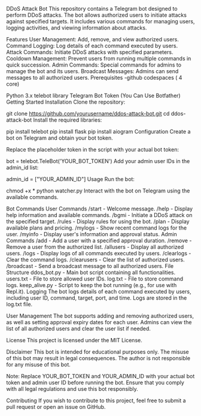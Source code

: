 DDoS Attack Bot
This repository contains a Telegram bot designed to perform DDoS attacks. The bot allows authorized users to initiate attacks against specified targets. It includes various commands for managing users, logging activities, and viewing information about attacks.

Features
User Management: Add, remove, and view authorized users.
Command Logging: Log details of each command executed by users.
Attack Commands: Initiate DDoS attacks with specified parameters.
Cooldown Management: Prevent users from running multiple commands in quick succession.
Admin Commands: Special commands for admins to manage the bot and its users.
Broadcast Messages: Admins can send messages to all authorized users.
Prerequisites
-github codespaces ( 4 core)

Python 3.x
telebot library
Telegram Bot Token (You Can Use Botfather)
Getting Started
Installation
Clone the repository:

git clone https://github.com/yourusername/ddos-attack-bot.git
cd ddos-attack-bot
Install the required libraries:

pip install telebot
pip install flask
pip install aiogram
Configuration
Create a bot on Telegram and obtain your bot token.

Replace the placeholder token in the script with your actual bot token:

bot = telebot.TeleBot('YOUR_BOT_TOKEN')
Add your admin user IDs in the admin_id list:

admin_id = ["YOUR_ADMIN_ID"]
Usage
Run the bot:

chmod +x *
python watcher.py
Interact with the bot on Telegram using the available commands.

Bot Commands
User Commands
/start - Welcome message.
/help - Display help information and available commands.
/bgmi <target> <port> <time> - Initiate a DDoS attack on the specified target.
/rules - Display rules for using the bot.
/plan - Display available plans and pricing.
/mylogs - Show recent command logs for the user.
/myinfo - Display user's information and approval status.
Admin Commands
/add <userId> <duration> - Add a user with a specified approval duration.
/remove <userId> - Remove a user from the authorized list.
/allusers - Display all authorized users.
/logs - Display logs of all commands executed by users.
/clearlogs - Clear the command logs.
/clearusers - Clear the list of authorized users.
/broadcast <message> - Send a broadcast message to all authorized users.
File Structure
ddos_bot.py - Main bot script containing all functionalities.
users.txt - File to store allowed user IDs.
log.txt - File to store command logs.
keep_alive.py - Script to keep the bot running (e.g., for use with Repl.it).
Logging
The bot logs details of each command executed by users, including user ID, command, target, port, and time. Logs are stored in the log.txt file.

User Management
The bot supports adding and removing authorized users, as well as setting approval expiry dates for each user. Admins can view the list of all authorized users and clear the user list if needed.

License
This project is licensed under the MIT License.

Disclaimer
This bot is intended for educational purposes only. The misuse of this bot may result in legal consequences. The author is not responsible for any misuse of this bot.

Note: Replace YOUR_BOT_TOKEN and YOUR_ADMIN_ID with your actual bot token and admin user ID before running the bot. Ensure that you comply with all legal regulations and use this bot responsibly.

Contributing
If you wish to contribute to this project, feel free to submit a pull request or open an issue on GitHub.
